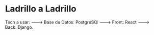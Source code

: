 # Ladrillo a Ladrillo

Tech a usar: ---> Base de Datos: PostgreSQl ---> Front: React ---> Back: Django.